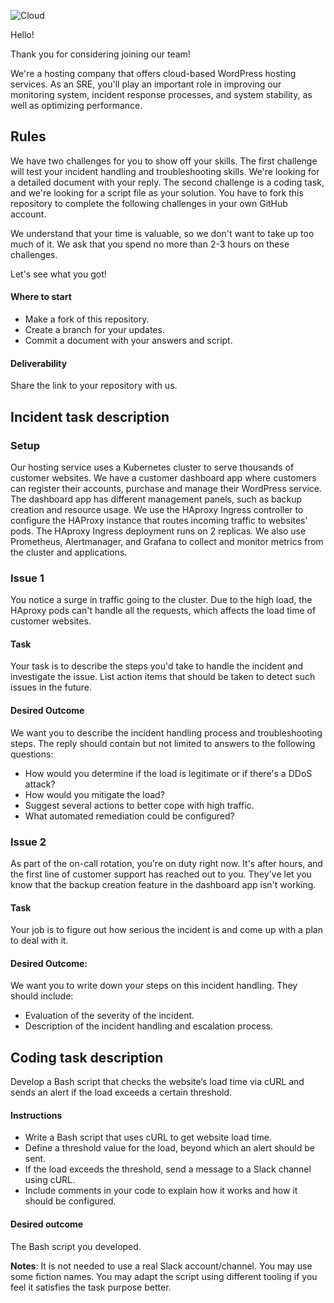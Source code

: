
![Cloud](https://user-images.githubusercontent.com/36457009/228533629-a1fbe773-7706-4f53-b34d-d73ce10123e6.png)

Hello! 

Thank you for considering joining our team! 


We're a hosting company that offers cloud-based WordPress hosting services. As an SRE, you'll play an important role in improving our monitoring system, incident response processes, and system stability, as well as optimizing performance. 

## Rules

We have two challenges for you to show off your skills. The first challenge will test your incident handling and troubleshooting skills. We're looking for a detailed document with your reply. The second challenge is a coding task, and we're looking for a script file as your solution.
You have to fork this repository to complete the following challenges in your own GitHub account.

We understand that your time is valuable, so we don't want to take up too much of it. We ask that you spend no more than 2-3 hours on these challenges.

Let's see what you got!


#### Where to start

- Make a fork of this repository. 
- Create a branch for your updates. 
- Commit a document with your answers and script.


#### Deliverability

Share the link to your repository with us.


## Incident task description

### Setup

Our hosting service uses a Kubernetes cluster to serve thousands of customer websites. We have a customer dashboard app where customers can register their accounts, purchase and manage their WordPress service. The dashboard app has different management panels, such as backup creation and resource usage. We use the HAproxy Ingress controller to configure the HAProxy instance that routes incoming traffic to websites' pods. The HAproxy Ingress deployment runs on 2 replicas. We also use Prometheus, Alertmanager, and Grafana to collect and monitor metrics from the cluster and applications.

### Issue 1

You notice a surge in traffic going to the cluster. Due to the high load, the HAproxy pods can't handle all the requests, which affects the load time of customer websites.

#### Task

Your task is to describe the steps you'd take to handle the incident and investigate the issue. List action items that should be taken to detect such issues in the future. 

#### Desired Outcome

We want you to describe the incident handling process and troubleshooting steps. The reply should contain but not limited to answers to the following questions:
- How would you determine if the load is legitimate or if there's a DDoS attack?
- How would you mitigate the load?
- Suggest several actions to better cope with high traffic.
- What automated remediation could be configured?


### Issue 2

As part of the on-call rotation, you're on duty right now. It's after hours, and the first line of customer support has reached out to you. They've let you know that the backup creation feature in the dashboard app isn't working.

#### Task

Your job is to figure out how serious the incident is and come up with a plan to deal with it.

#### Desired Outcome:

We want you to write down your steps on this incident handling. They should include:
- Evaluation of the severity of the incident.
- Description of the incident handling and escalation process.

## Coding task description

Develop a Bash script that checks the website’s load time via cURL and sends an alert if the load exceeds a certain threshold.

#### Instructions

- Write a Bash script that uses cURL to get website load time.
- Define a threshold value for the load, beyond which an alert should be sent.
- If the load exceeds the threshold, send a message to a Slack channel using cURL.
- Include comments in your code to explain how it works and how it should be configured.

#### Desired outcome

The Bash script you developed.

**Notes**: It is not needed to use a real Slack account/channel. You may use some fiction names.
You may adapt the script using different tooling if you feel it satisfies the task purpose better.
